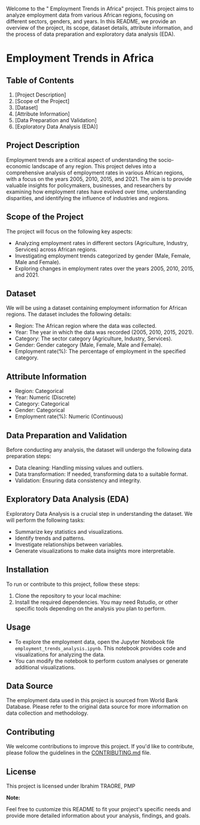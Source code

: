 Welcome to the " Employment Trends in Africa" project. This project aims to analyze employment data from various African regions, focusing on different sectors, genders, and years. In this README, we provide an overview of the project, its scope, dataset details, attribute information, and the process of data preparation and exploratory data analysis (EDA).

#  Employment Trends in Africa


## Table of Contents
1. [Project Description]
2. [Scope of the Project]
3. [Dataset]
4. [Attribute Information]
5. [Data Preparation and Validation]
6. [Exploratory Data Analysis (EDA)]

## Project Description
Employment trends are a critical aspect of understanding the socio-economic landscape of any region. This project delves into a comprehensive analysis of employment rates in various African regions, with a focus on the years 2005, 2010, 2015, and 2021. The aim is to provide valuable insights for policymakers, businesses, and researchers by examining how employment rates have evolved over time, understanding disparities, and identifying the influence of industries and regions.

## Scope of the Project

The project will focus on the following key aspects:

- Analyzing employment rates in different sectors (Agriculture, Industry, Services) across African regions.
- Investigating employment trends categorized by gender (Male, Female, Male and Female).
- Exploring changes in employment rates over the years 2005, 2010, 2015, and 2021.

## Dataset

We will be using a dataset containing employment information for African regions. The dataset includes the following details:

- Region: The African region where the data was collected.
- Year: The year in which the data was recorded (2005, 2010, 2015, 2021).
- Category: The sector category (Agriculture, Industry, Services).
- Gender: Gender category (Male, Female, Male and Female).
- Employment rate(%): The percentage of employment in the specified category.

## Attribute Information

- Region: Categorical
- Year: Numeric (Discrete)
- Category: Categorical
- Gender: Categorical
- Employment rate(%): Numeric (Continuous)

## Data Preparation and Validation

Before conducting any analysis, the dataset will undergo the following data preparation steps:
- Data cleaning: Handling missing values and outliers.
- Data transformation: If needed, transforming data to a suitable format.
- Validation: Ensuring data consistency and integrity.

## Exploratory Data Analysis (EDA)

Exploratory Data Analysis is a crucial step in understanding the dataset. We will perform the following tasks:
- Summarize key statistics and visualizations.
- Identify trends and patterns.
- Investigate relationships between variables.
- Generate visualizations to make data insights more interpretable.

## Installation
To run or contribute to this project, follow these steps:
1. Clone the repository to your local machine:
2. Install the required dependencies. You may need Rstudio, or other specific tools depending on the analysis you plan to perform. 
## Usage
- To explore the employment data, open the Jupyter Notebook file `employment_trends_analysis.ipynb`. This notebook provides code and visualizations for analyzing the data.
- You can modify the notebook to perform custom analyses or generate additional visualizations.

## Data Source
The employment data used in this project is sourced from World Bank Database. Please refer to the original data source for more information on data collection and methodology.

## Contributing
We welcome contributions to improve this project. If you'd like to contribute, please follow the guidelines in the [CONTRIBUTING.md](CONTRIBUTING.md) file.

## License
This project is licensed under Ibrahim TRAORE, PMP

**Note:** 

Feel free to customize this README to fit your project's specific needs and provide more detailed information about your analysis, findings, and goals.


